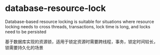 # database-resource-lock

Database-based resource locking is suitable for situations where resource locking needs to cross threads, transactions, lock time is long, and locks need to be persisted

基于数据库实现的资源锁，适用于锁定资源时需要跨线程，事务，锁定时间较长，锁需要持久化的场景
